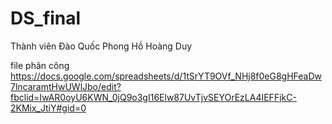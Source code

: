 # DS_final
Thành viên
Đào Quốc Phong
Hồ Hoàng Duy

file phân công
https://docs.google.com/spreadsheets/d/1tSrYT9OVf_NHj8f0eG8gHFeaDw7lncaramtHwUWlJbo/edit?fbclid=IwAR0oyU6KWN_0jQ9o3gI16Elw87UvTjvSEYOrEzLA4IEFFjkC-2KMix_JtiY#gid=0
